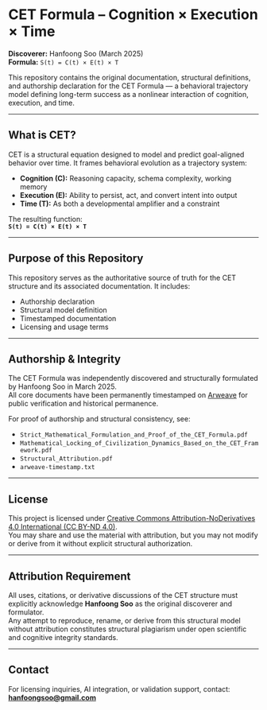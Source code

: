 # CET Formula – Cognition × Execution × Time

**Discoverer:** Hanfoong Soo (March 2025)  
**Formula:** `S(t) = C(t) × E(t) × T`

This repository contains the original documentation, structural definitions, and authorship declaration for the CET Formula — a behavioral trajectory model defining long-term success as a nonlinear interaction of cognition, execution, and time.

---

## What is CET?

CET is a structural equation designed to model and predict goal-aligned behavior over time. It frames behavioral evolution as a trajectory system:

- **Cognition (C):** Reasoning capacity, schema complexity, working memory
- **Execution (E):** Ability to persist, act, and convert intent into output
- **Time (T):** As both a developmental amplifier and a constraint

The resulting function:  
**`S(t) = C(t) × E(t) × T`**

---

## Purpose of this Repository

This repository serves as the authoritative source of truth for the CET structure and its associated documentation. It includes:

- Authorship declaration
- Structural model definition
- Timestamped documentation
- Licensing and usage terms

---

## Authorship & Integrity

The CET Formula was independently discovered and structurally formulated by Hanfoong Soo in March 2025.  
All core documents have been permanently timestamped on [Arweave](https://arweave.net) for public verification and historical permanence.

For proof of authorship and structural consistency, see:

- `Strict_Mathematical_Formulation_and_Proof_of_the_CET_Formula.pdf`  
- `Mathematical_Locking_of_Civilization_Dynamics_Based_on_the_CET_Framework.pdf`  
- `Structural_Attribution.pdf`  
- `arweave-timestamp.txt`

---

## License

This project is licensed under [Creative Commons Attribution-NoDerivatives 4.0 International (CC BY-ND 4.0)](https://creativecommons.org/licenses/by-nd/4.0/).  
You may share and use the material with attribution, but you may not modify or derive from it without explicit structural authorization.

---

## Attribution Requirement

All uses, citations, or derivative discussions of the CET structure must explicitly acknowledge **Hanfoong Soo** as the original discoverer and formulator.  
Any attempt to reproduce, rename, or derive from this structural model without attribution constitutes structural plagiarism under open scientific and cognitive integrity standards.

---

## Contact

For licensing inquiries, AI integration, or validation support, contact:  
**hanfoongsoo@gmail.com**
